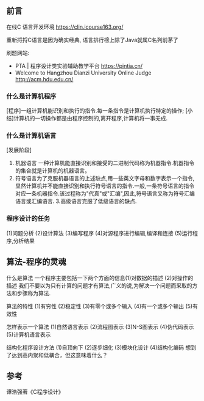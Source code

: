 ## 前言

在线C 语言开发环境
https://clin.icourse163.org/

重新捋捋C语言是因为确实经典, 语言排行榜上除了Java就属C名列前茅了

刷题网站:

* PTA | 程序设计类实验辅助教学平台
<https://pintia.cn/>
* Welcome to Hangzhou Dianzi University Online Judge
<http://acm.hdu.edu.cn/>

### 什么是计算机程序

[程序]一组计算机能识别和执行的指令.每一条指令是计算机执行特定的操作;       [小结]计算机的一切操作都是由程序控制的,离开程序,计算机将一事无成.

### 什么是计算机语言

[发展阶段]
1. 机器语言 一种计算机能直接识别和接受的二进制代码称为机器指令.机器指令的集合就是计算机的机器语言。
2. 符号语言为了克服机器语言的上述缺点,用一些英文字母和数字表示一个指令,显然计算机并不能直接识别和执行符号语言的指令.一般,一条符号语言的指令对应一条机器指令.该过程称为"代真"或"汇编",因此,符号语言又称为符号汇编语言或汇编语言.
3.高级语言克服了低级语言的缺点.

### 程序设计的任务

(1)问题分析 (2)设计算法 (3)编写程序 (4)对源程序进行编辑,编译和连接 (5)运行程序,分析结果

## 算法-程序的灵魂

什么是算法
一个程序主要包括一下两个方面的信息(1)对数据的描述 (2)对操作的描述   我们不要以为只有计算的问题才有算法,广义的说,为解决一个问题而采取的方法和步骤称为算法.

算法的特性
 (1)有穷性 (2)稳定性 (3)有零个或多个输入 (4)有一个或多个输出 (5)有效性

怎样表示一个算法 (1)自然语言表示 (2)流程图表示 (3)N-S图表示 (4)伪代码表示 (5)计算机语言表示

结构化程序设计方法    (1)自顶向下 (2)逐步细化 (3)模块化设计 (4)结构化编码
想到了达到高内聚和低耦合，但这意味着什么？

## 参考

谭浩强著《C程序设计》
